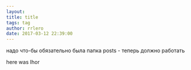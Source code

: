```yaml
---
layout:
title: title
tags: tag
author: rrlero
date: 2017-03-12 22:39:00
---
```

надо что-бы обязательно была папка posts - теперь должно работать

here was Ihor